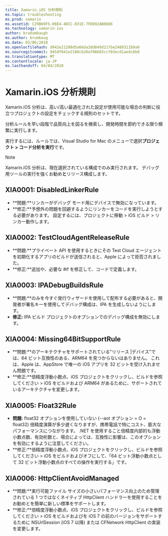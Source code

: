 ```yaml
---
title: Xamarin.iOS 分析規則
ms.topic: troubleshooting
ms.prod: xamarin
ms.assetid: C29B69F5-08E4-4DCC-831E-7FD692AB0886
ms.technology: xamarin-ios
author: bradumbaugh
ms.author: brumbaug
ms.date: 03/06/2018
ms.openlocfilehash: d942e21208d5a66da3dd849d217be2489311b9a0
ms.sourcegitcommit: 945df041e2180cb20af08b83cc703ecd1aedc6b0
ms.translationtype: MT
ms.contentlocale: ja-JP
ms.lasthandoff: 04/04/2018
---
```

# <a name="xamarinios-analysis-rules"></a>Xamarin.iOS 分析規則

Xamarin.iOS 分析は、高い/高い最適化された設定が使用可能な場合の判断に役立つプロジェクトの設定をチェックする規則のセットです。

分析ルールを早い段階で品質向上を図るを検索し、開発時間を節約できる限り頻繁に実行します。

実行するには、ルールでは、Visual Studio for Mac のメニューで選択**プロジェクト > コード分析を実行**です。

> [!NOTE]
> Xamarin.iOS 分析は、現在選択されている構成でのみ実行されます。 デバッグ用ツールの実行を強くお勧め**と**リリース構成します。

<a name="XIA0001" />

## <a name="xia0001-disabledlinkerrule"></a>XIA0001: DisabledLinkerRule

- **問題:**リンカーがデバッグ モード用にデバイスで無効になっています。
- **修正:**予想外の問題を回避するようにリンカーをコードを実行しようとする必要があります。
設定するには、プロジェクトに移動 > iOS ビルド > リンカー動作します。

<a name="XIA0002" />

## <a name="xia0002-testcloudagentreleaserule"></a>XIA0002: TestCloudAgentReleaseRule

- **問題:**プライベート API を使用するときにその Test Cloud エージェントを初期化するアプリのビルドが送信されると、Apple によって拒否されました。
- **修正:**追加や、必要な #if を修正して、コードで定義します。

<a name="XIA0003" />

## <a name="xia0003-ipadebugbuildsrule"></a>XIA0003: IPADebugBuildsRule

- **問題:**のみを今すぐ発行ウィザードを使用して配布する必要があると、開発者が署名キーを使用してデバッグ構成は、IPA を生成しないようにします。
- **修正:** IPA ビルド プロジェクトのオプションでのデバッグ構成を無効にします。

<a name="XIA0004" />

## <a name="xia0004-missing64bitsupportrule"></a>XIA0004: Missing64BitSupportRule

- **問題:**のアーキテクチャをサポートされている"リリース |デバイス"では、64 ビット互換性のある、ARM64 を見つからないはありません。 これは、Apple は、AppStore で唯一の iOS アプリを 32 ビットを受け入れません問題です。
- **修正:**倍精度浮動小数点、iOS プロジェクトをクリックし、ビルドを参照してください > iOS をビルドおよび ARM64 があるために、サポートされているアーキテクチャを変更します。

<a name="XIA0005" />

## <a name="xia0005-float32rule"></a>XIA0005: Float32Rule

- **問題:** float32 オプションを使用していない (--aot オプション = O = float32) 倍精度演算が多少遅くなりますが、携帯電話で特にコスト、膨大なパフォーマンスにつながります。 .NET を使用すること倍精度内部的も浮動小数点数、有効桁数と、場合によっては、互換性に影響は、このオプションを有効にするように注意してください。
- **修正:**倍精度浮動小数点、iOS プロジェクトをクリックし、ビルドを参照してください > iOS をビルドおよびオフにして、「64 ビット浮動小数点として 32 ビット浮動小数点のすべての操作を実行する」です。

<a name="XIA0006" />

## <a name="xia0006-httpclientavoidmanaged"></a>XIA0006: HttpClientAvoidManaged

- **問題:**実行可能ファイル サイズの小さいパフォーマンス向上のため管理されている 1 つではなくネイティブ HttpClient ハンドラーを使用することをお勧めとを簡単に新しい標準をサポートします。
- **修正:**倍精度浮動小数点、iOS プロジェクトをクリックし、ビルドを参照してください > iOS をビルドおよびを iOS 7 の前のバージョンをサポートするために NSUrlSession (iOS 7 以降) または CFNetwork HttpClient の実装を変更します。
